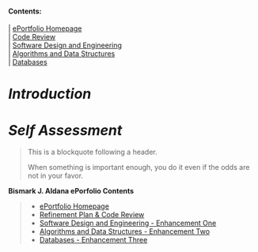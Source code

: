 #### Contents:
| [ePortfolio Homepage](https://bizofsteel.github.io)<br>
| [Code Review](https://bizofsteel.github.io/Code_Review.html)<br>
| [Software Design and Engineering](https://bizofsteel.github.io/Software_Design_and_Engineering.html)<br> 
| [Algorithms and Data Structures](https://bizofsteel.github.io/Algorithms_and_Data_Structure.html)<br>
| [Databases](https://bizofsteel.github.io/Databases.html)<br>


# _Introduction_

# _Self Assessment_

> This is a blockquote following a header.
>
> When something is important enough, you do it even if the odds are not in your favor.



**Bismark J. Aldana ePorfolio Contents**<br>
> * [ePortfolio Homepage](https://bizofsteel.github.io)<br>
> * [Refinement Plan & Code Review](https://bizofsteel.github.io/Code_Review.html)<br>
> * [Software Design and Engineering - Enhancement One](https://bizofsteel.github.io/Software_Design_and_Engineering.html)<br>
> * [Algorithms and Data Structures - Enhancement Two](https://bizofsteel.github.io/Algorithms_and_Data_Structure.html)<br>
> * [Databases - Enhancement Three](https://bizofsteel.github.io/Databases.html)

